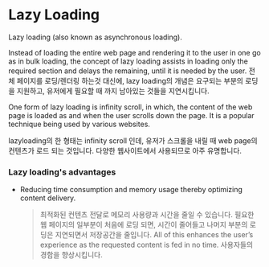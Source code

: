 # Lazy Loading

Lazy loading (also known as asynchronous loading).


Instead of loading the entire web page and rendering it to the user in one go as in bulk loading,
the concept of lazy loading assists in loading only the required section and delays the remaining,
until it is needed by the user.
전체 페이지를 로딩/렌더링 하는것 대신에, lazy loading의 개념은 요구되는 부분의 로딩을 지원하고,
유저에게 필요할 때 까지 남아있는 것들을 지연시킵니다.

One form of lazy loading is infinity scroll, in which, the content of the web page is loaded as and when the user scrolls down the page.
It is a popular technique being used by various websites.

lazyloading의 한 형태는 infinity scroll 인데, 유저가 스크롤을 내릴 때 web page의 컨텐츠가 로드 되는 것입니다.
다양한 웹사이트에서 사용되므로 아주 유명합니다.


### Lazy loading's advantages

* Reducing time consumption and memory usage thereby optimizing content delivery.
  > 최적화된 컨텐츠 전달로 메모리 사용량과 시간을 줄일 수 있습니다.
  필요한 웹 페이지의 일부분이 처음에 로딩 되면, 시간이 줄어들고 나머지 부분의 로딩은 지연되면서 저장공간을 줄입니다.
   All of this enhances the user’s experience as the requested content is fed in no time.
   사용자들의 경함을 향상시킵니다.
   
